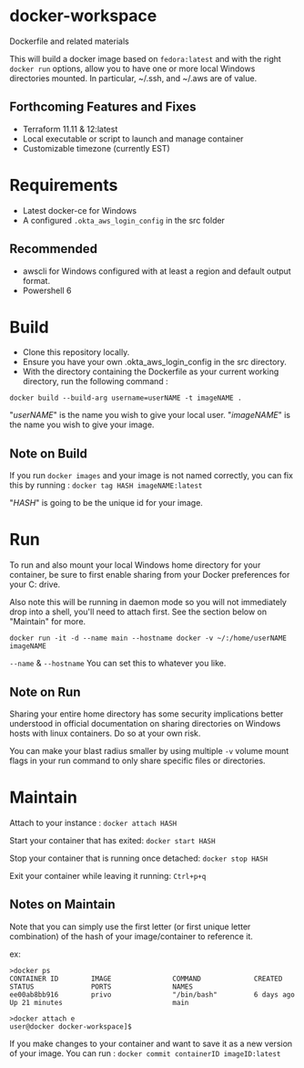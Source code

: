 # docker-workspace
Dockerfile and related materials

This will build a docker image based on `fedora:latest` and with the right `docker run` options, allow you to have one or more local Windows directories mounted. In particular, ~/.ssh, and ~/.aws are of value. 

## Forthcoming Features and Fixes
- Terraform 11.11 & 12:latest
- Local executable or script to launch and manage container
- Customizable timezone (currently EST)

# Requirements
- Latest docker-ce for Windows
- A configured `.okta_aws_login_config` in the src folder

## Recommended
- awscli for Windows configured with at least a region and default output format.
- Powershell 6

# Build
- Clone this repository locally. 
- Ensure you have your own .okta_aws_login_config in the src directory.
- With the directory containing the Dockerfile as your current working directory, run the following command :

`docker build --build-arg username=userNAME -t imageNAME .` 

"*userNAME*" is the name you wish to give your local user.
"*imageNAME*" is the name you wish to give your image.


## Note on Build
If you run `docker images` and your image is not named correctly, you can fix this by running :
`docker tag HASH imageNAME:latest`

"*HASH*" is going to be the unique id for your image. 

# Run

To run and also mount your local Windows home directory for your container, be sure to first enable sharing from your Docker preferences for your C: drive.

Also note this will be running in daemon mode so you will not immediately drop into a shell, you'll need to attach first. See the section below on "Maintain" for more.

`docker run -it -d --name main --hostname docker -v ~/:/home/userNAME imageNAME`

`--name` & `--hostname` You can set this to whatever you like.

## Note on Run
Sharing your entire home directory has some security implications better understood in official documentation on sharing directories on Windows hosts with linux containers. Do so at your own risk.

You can make your blast radius smaller by using multiple `-v` volume mount flags in your run command to only share specific files or directories. 

# Maintain

Attach to your instance :
`docker attach HASH`

Start your container that has exited:
`docker start HASH`

Stop your container that is running once detached:
`docker stop HASH`

Exit your container while leaving it running:
`Ctrl+p+q`

## Notes on Maintain

Note that you can simply use the first letter (or first unique letter combination) of the hash of your image/container to reference it. 

ex:
```
>docker ps
CONTAINER ID        IMAGE               COMMAND             CREATED             STATUS              PORTS               NAMES                                   
ee00ab8bb916        privo               "/bin/bash"         6 days ago          Up 21 minutes                           main
```

```
>docker attach e
user@docker docker-workspace]$
```

If you make changes to your container and want to save it as a new version of your image. You can run :
`docker commit containerID imageID:latest`